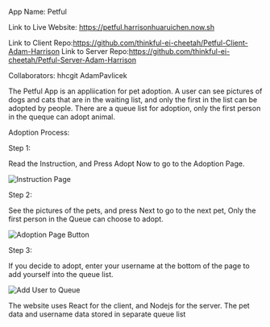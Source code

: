 App Name: Petful

Link to Live Website: https://petful.harrisonhuaruichen.now.sh

Link to Client Repo:https://github.com/thinkful-ei-cheetah/Petful-Client-Adam-Harrison
Link to Server Repo:https://github.com/thinkful-ei-cheetah/Petful-Server-Adam-Harrison

Collaborators: hhcgit
               AdamPavlicek
               
The Petful App is an appliication for pet adoption. A user can see pictures of dogs and cats that are in the waiting list, and only the first in the list can be adopted by people. There are a queue list for adoption, only the first person in the queque can adopt animal. 

Adoption Process:

Step 1:

Read the Instruction, and Press Adopt Now to go to the Adoption Page.

![Instruction Page](https://i.ibb.co/SvZt0GX/Screen-Shot-2019-06-24-at-4-41-43-PM.png)

Step 2:

See the pictures of the pets, and press Next to go to the next pet, Only the first person in the Queue can choose to adopt.

![Adoption Page Button](https://i.ibb.co/vvp7WDN/Screen-Shot-2019-06-24-at-4-45-02-PM.png)

Step 3:

If you decide to adopt, enter your username at the bottom of the page to add yourself into the queue list.

![Add User to Queue](https://i.ibb.co/0rkx7cD/Screen-Shot-2019-06-24-at-4-47-21-PM.png>)


The website uses React for the client, and Nodejs for the server. The pet data and username data stored in separate queue list
